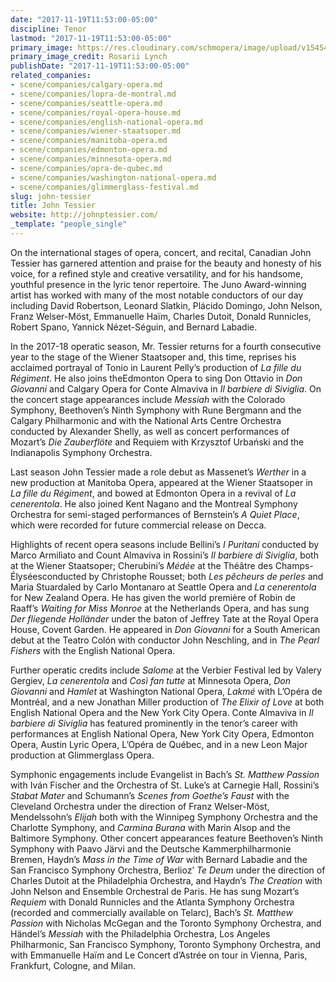 ```yaml
---
date: "2017-11-19T11:53:00-05:00"
discipline: Tenor
lastmod: "2017-11-19T11:53:00-05:00"
primary_image: https://res.cloudinary.com/schmopera/image/upload/v1545409169/media/webhook-uploads/1511110105703/John_Tessier_pc_Rozarii_Lynch_a_300dpi.jpg.jpg
primary_image_credit: Rosarii Lynch
publishDate: "2017-11-19T11:53:00-05:00"
related_companies:
- scene/companies/calgary-opera.md
- scene/companies/lopra-de-montral.md
- scene/companies/seattle-opera.md
- scene/companies/royal-opera-house.md
- scene/companies/english-national-opera.md
- scene/companies/wiener-staatsoper.md
- scene/companies/manitoba-opera.md
- scene/companies/edmonton-opera.md
- scene/companies/minnesota-opera.md
- scene/companies/opra-de-qubec.md
- scene/companies/washington-national-opera.md
- scene/companies/glimmerglass-festival.md
slug: john-tessier
title: John Tessier
website: http://johnptessier.com/
_template: "people_single"
---
```


On the international stages of opera, concert, and recital, Canadian John Tessier has garnered attention and praise for the beauty and honesty of his voice, for a refined style and creative versatility, and for his handsome, youthful presence in the lyric tenor repertoire.  The Juno Award-winning artist has worked with many of the most notable conductors of our day including David Robertson, Leonard Slatkin, Plácido Domingo, John Nelson, Franz Welser-Möst, Emmanuelle Haïm, Charles Dutoit, Donald Runnicles, Robert Spano, Yannick Nézet-Séguin, and Bernard Labadie. 

In the 2017-18 operatic season, Mr. Tessier returns for a fourth consecutive year to the stage of the Wiener Staatsoper and, this time, reprises his acclaimed portrayal of Tonio in Laurent Pelly’s production of *La fille du Régiment*. He also joins theEdmonton Opera to sing Don Ottavio in *Don Giovanni* and Calgary Opera for Conte Almaviva in *Il barbiere di Siviglia*. On the concert stage appearances include *Messiah* with the Colorado Symphony, Beethoven’s Ninth Symphony with Rune Bergmann and the Calgary Philharmonic and with the National Arts Centre Orchestra conducted by Alexander Shelly, as well as concert performances of Mozart’s *Die Zauberflöte* and Requiem with Krzysztof Urbański and the Indianapolis Symphony Orchestra. 

Last season John Tessier made a role debut as Massenet’s *Werther* in a new production at Manitoba Opera, appeared at the Wiener Staatsoper in *La fille du Régiment*, and bowed at Edmonton Opera in a revival of *La cenerentola*. He also joined Kent Nagano and the Montreal Symphony Orchestra for semi-staged performances of Bernstein’s *A Quiet Place*, which were recorded for future commercial release on Decca. 

Highlights of recent opera seasons include Bellini’s *I Puritani* conducted by Marco Armiliato and Count Almaviva in Rossini’s *Il barbiere di Siviglia*, both at the Wiener Staatsoper; Cherubini’s *Médée* at the Théâtre des Champs-Élyséesconducted by Christophe Rousset; both *Les pêcheurs de perles* and Maria Stuardaled by Carlo Montanaro at Seattle Opera and *La cenerentola* for New Zealand Opera. He has given the world première of Robin de Raaff’s *Waiting for Miss Monroe* at the Netherlands Opera, and has sung *Der fliegende Holländer* under the baton of Jeffrey Tate at the Royal Opera House, Covent Garden. He appeared in *Don Giovanni* for a South American debut at the Teatro Colón with conductor John Neschling, and in *The Pearl Fishers* with the English National Opera. 

Further operatic credits include *Salome* at the Verbier Festival led by Valery Gergiev, *La cenerentola* and *Così fan tutte* at Minnesota Opera, *Don Giovanni* and *Hamlet* at Washington National Opera, *Lakmé* with L’Opéra de Montréal, and a new Jonathan Miller production of *The Elixir of Love* at both English National Opera and the New York City Opera. Conte Almaviva in *Il barbiere di Siviglia* has featured prominently in the tenor’s career with performances at English National Opera, New York City Opera, Edmonton Opera, Austin Lyric Opera, L’Opéra de Québec, and in a new Leon Major production at Glimmerglass Opera. 

Symphonic engagements include Evangelist in Bach’s *St. Matthew Passion* with Iván Fischer and the Orchestra of St. Luke’s at Carnegie Hall, Rossini’s *Stabat Mater* and Schumann’s *Scenes from Goethe’s Faust* with the Cleveland Orchestra under the direction of Franz Welser-Möst, Mendelssohn’s *Elijah* both with the Winnipeg Symphony Orchestra and the Charlotte Symphony, and *Carmina Burana* with Marin Alsop and the Baltimore Symphony. Other concert appearances feature Beethoven’s Ninth Symphony with Paavo Järvi and the Deutsche Kammerphilharmonie Bremen, Haydn’s *Mass in the Time of War* with Bernard Labadie and the San Francisco Symphony Orchestra, Berlioz’ *Te Deum* under the direction of Charles Dutoit at the Philadelphia Orchestra, and Haydn’s *The Creation* with John Nelson and Ensemble Orchestral de Paris.  He has sung Mozart’s *Requiem* with Donald Runnicles and the Atlanta Symphony Orchestra (recorded and commercially available on Telarc), Bach’s *St. Matthew Passion* with Nicholas McGegan and the Toronto Symphony Orchestra, and Händel’s *Messiah* with the Philadelphia Orchestra, Los Angeles Philharmonic, San Francisco Symphony, Toronto Symphony Orchestra, and with Emmanuelle Haïm and Le Concert d’Astrée on tour in Vienna, Paris, Frankfurt, Cologne, and Milan.
